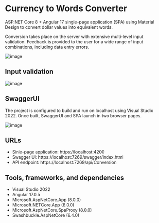 # Currency to Words Converter
ASP.NET Core 8 + Angular 17 single-page application (SPA) using Material Design to convert dollar values into equivalent words.

Conversion takes place on the server with extensive multi-level input validation. Feedback is provided to the user for a wide range of input combinations, including data entry errors.

![image](https://github.com/k-f-m/currency-numbers-to-words/assets/55965735/38194050-0a42-4989-87f2-e5aea7849fdd)

## Input validation

![image](https://github.com/k-f-m/currency-numbers-to-words/assets/55965735/f5013d25-f0d2-474a-9e26-40ebc7b94ded)

## SwaggerUI
The project is configured to build and run on localhost using Visual Studio 2022. Once built, SwaggerUI and SPA launch in two browser pages.

![image](https://github.com/k-f-m/currency-numbers-to-words/assets/55965735/508e55bd-de0c-4f01-ad65-9f8665bf1ab1)

## URLs
- Sinle-page application: https://localhost:4200
- Swagger UI: https://localhost:7269/swagger/index.html
- API endpoint: https://localhost:7269/api/Conversion


## Tools, frameworks, and dependencies
- Visual Studio 2022
- Angular 17.0.5
- Microsoft.AspNetCore.App (8.0.0)
- Microsoft.NETCore.App (8.0.0)
- Microsoft.AspNetCore.SpaProxy (8.0.0)
- Swashbuckle.AspNetCore (6.4.0)
